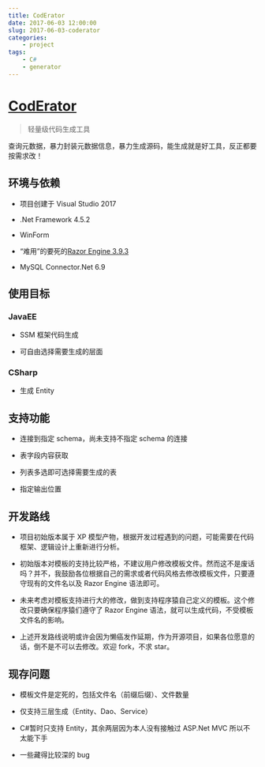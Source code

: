 ```yaml
---
title: CodErator
date: 2017-06-03 12:00:00
slug: 2017-06-03-coderator
categories:
    - project
tags:
    - C#
    - generator
---
```


# [CodErator](https://github.com/AyakuraYuki/CodErator)

> 轻量级代码生成工具

查询元数据，暴力封装元数据信息，暴力生成源码，能生成就是好工具，反正都要按需求改！

## 环境与依赖

-   项目创建于 Visual Studio 2017

-   .Net Framework 4.5.2

-   WinForm

-   “难用”的要死的[Razor Engine 3.9.3](https://github.com/Antaris/RazorEngine)

-   MySQL Connector.Net 6.9

## 使用目标

### JavaEE

-   SSM 框架代码生成

-   可自由选择需要生成的层面

### CSharp

-   生成 Entity

## 支持功能

-   连接到指定 schema，尚未支持不指定 schema 的连接

-   表字段内容获取

-   列表多选即可选择需要生成的表

-   指定输出位置

## 开发路线

-   项目初始版本属于 XP 模型产物，根据开发过程遇到的问题，可能需要在代码框架、逻辑设计上重新进行分析。

-   初始版本对模板的支持比较严格，不建议用户修改模板文件。然而这不是废话吗？并不，我鼓励各位根据自己的需求或者代码风格去修改模板文件，只要遵守现有的文件名以及 Razor Engine 语法即可。

-   未来考虑对模板支持进行大的修改，做到支持程序猿自己定义的模板。这个修改只要确保程序猿们遵守了 Razor Engine 语法，就可以生成代码，不受模板文件名的影响。

-   上述开发路线说明或许会因为懒癌发作延期，作为开源项目，如果各位愿意的话，倒不是不可以去修改。欢迎 fork，不求 star。

## 现存问题

-   模板文件是定死的，包括文件名（前缀后缀）、文件数量

-   仅支持三层生成（Entity、Dao、Service）

-   C#暂时只支持 Entity，其余两层因为本人没有接触过 ASP.Net MVC 所以不太能下手

-   一些藏得比较深的 bug
